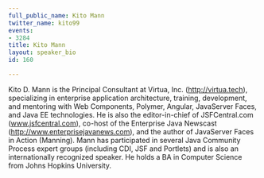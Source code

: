 ```yaml
---
full_public_name: Kito Mann
twitter_name: kito99
events:
- 3284
title: Kito Mann
layout: speaker_bio
id: 160

---
```

Kito D. Mann is the Principal Consultant at Virtua, Inc. (http://virtua.tech), specializing in enterprise application architecture, training, development, and mentoring with Web Components, Polymer, Angular,  JavaServer Faces, and Java EE technologies. He is also the editor-in-chief of JSFCentral.com (www.jsfcentral.com), co-host of the Enterprise Java Newscast (http://www.enterprisejavanews.com), and the author of JavaServer Faces in Action (Manning). Mann has participated in several Java Community Process expert groups (including CDI, JSF and Portlets) and is also an internationally recognized speaker. He holds a BA in Computer Science from Johns Hopkins University.